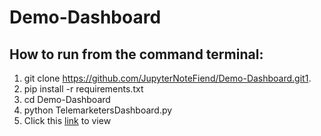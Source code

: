 # Demo-Dashboard
## How to run from the command terminal:
1. git clone https://github.com/JupyterNoteFiend/Demo-Dashboard.git1. 
2. pip install -r requirements.txt
3. cd Demo-Dashboard
4. python TelemarketersDashboard.py
5. Click this [link](http://127.0.0.1:8050/) to view 
